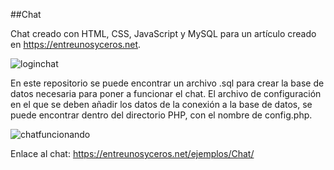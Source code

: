 ##Chat

Chat creado con HTML, CSS, JavaScript y MySQL para un artículo creado en https://entreunosyceros.net.

![loginchat](https://github.com/sapoclay/Chat/assets/6242827/1db43cbc-925d-4865-a194-5ebd59d910da)

En este repositorio se puede encontrar un archivo .sql para crear la base de datos necesaria para poner a funcionar el chat. El archivo de configuración en el que se deben añadir los datos de la conexión a la base de datos, se puede encontrar dentro del directorio PHP, con el nombre de config.php.

![chatfuncionando](https://github.com/sapoclay/Chat/assets/6242827/9756f89e-f58e-4552-9adc-72cefce508a8)

Enlace al chat: https://entreunosyceros.net/ejemplos/Chat/
